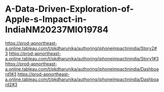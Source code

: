 # A-Data-Driven-Exploration-of-Apple-s-Impact-in-IndiaNM20237MI019784
https://prod-apnortheast-a.online.tableau.com/t/pkdharunika/authoring/iphoneimpactinindia/Story2#3
https://prod-apnortheast-a.online.tableau.com/t/pkdharunika/authoring/iphoneimpactinindia/Story1#3
https://prod-apnortheast-a.online.tableau.com/t/pkdharunika/authoring/iphoneimpactinindia/Dashboard1#3
https://prod-apnortheast-a.online.tableau.com/t/pkdharunika/authoring/iphoneimpactinindia/Dashboard2#3
